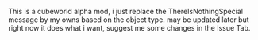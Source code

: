 This is a cubeworld alpha mod, i just replace the ThereIsNothingSpecial message by my owns based on the object type.
may be updated later but right now it does what i want, suggest me some changes in the Issue Tab.
